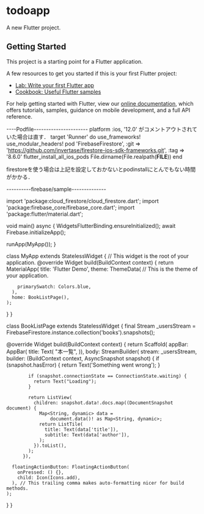 # todoapp

A new Flutter project.

## Getting Started

This project is a starting point for a Flutter application.

A few resources to get you started if this is your first Flutter project:

- [Lab: Write your first Flutter app](https://flutter.dev/docs/get-started/codelab)
- [Cookbook: Useful Flutter samples](https://flutter.dev/docs/cookbook)

For help getting started with Flutter, view our
[online documentation](https://flutter.dev/docs), which offers tutorials,
samples, guidance on mobile development, and a full API reference.


----Podfile----------------------
platform :ios, '12.0' がコメントアウトされていた場合は直す．
target 'Runner' do
  use_frameworks!
  use_modular_headers!
  pod 'FirebaseFirestore', :git => 'https://github.com/invertase/firestore-ios-sdk-frameworks.git', :tag => '8.6.0'
  flutter_install_all_ios_pods File.dirname(File.realpath(__FILE__))
end

firestoreを使う場合は上記を設定しておかないとpodinstallにとんでもない時間がかかる．


----------firebase/sample--------------


import 'package:cloud_firestore/cloud_firestore.dart';
import 'package:firebase_core/firebase_core.dart';
import 'package:flutter/material.dart';

void main() async {
  WidgetsFlutterBinding.ensureInitialized();
  await Firebase.initializeApp();

  runApp(MyApp());
}

class MyApp extends StatelessWidget {
  // This widget is the root of your application.
  @override
  Widget build(BuildContext context) {
    return MaterialApp(
      title: 'Flutter Demo',
      theme: ThemeData(
        // This is the theme of your application.

        primarySwatch: Colors.blue,
      ),
      home: BookListPage(),
    );
  }
}

class BookListPage extends StatelessWidget {
  final Stream<QuerySnapshot> _usersStream =
      FirebaseFirestore.instance.collection('books').snapshots();

  @override
  Widget build(BuildContext context) {
    return Scaffold(
      appBar: AppBar(
          title: Text(
        "本一覧",
      )),
      body: StreamBuilder<QuerySnapshot>(
          stream: _usersStream,
          builder:
              (BuildContext context, AsyncSnapshot<QuerySnapshot> snapshot) {
            if (snapshot.hasError) {
              return Text('Something went wrong');
            }

            if (snapshot.connectionState == ConnectionState.waiting) {
              return Text("Loading");
            }

            return ListView(
              children: snapshot.data!.docs.map((DocumentSnapshot document) {
                Map<String, dynamic> data =
                    document.data()! as Map<String, dynamic>;
                return ListTile(
                  title: Text(data['title']),
                  subtitle: Text(data['author']),
                );
              }).toList(),
            );
          }),

      floatingActionButton: FloatingActionButton(
        onPressed: () {},
        child: Icon(Icons.add),
      ), // This trailing comma makes auto-formatting nicer for build methods.
    );
  }
}
